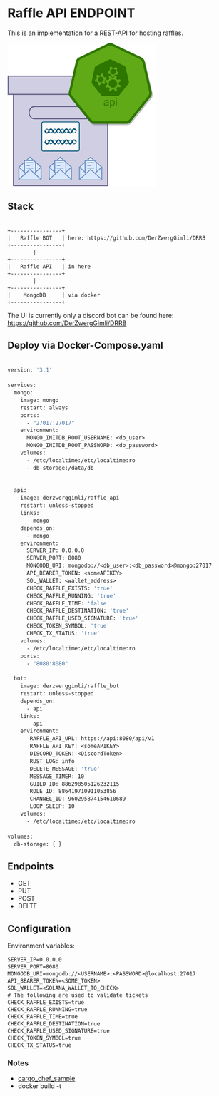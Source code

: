 # Raffle API ENDPOINT

This is an implementation for a REST-API for hosting raffles.

![icon_app](icon.drawio.png)

## Stack

```

+----------------+
|   Raffle BOT   | here: https://github.com/DerZwergGimli/DRRB
+----------------+
        |
+----------------+
|   Raffle API   | in here 
+----------------+
        |
+----------------+
|    MongoDB     | via docker
+----------------+

```

The UI is currently only a discord bot can be found here:
https://github.com/DerZwergGimli/DRRB

## Deploy via Docker-Compose.yaml

```Dockerfile

version: '3.1'

services:
  mongo:
    image: mongo
    restart: always
    ports:
      - "27017:27017"
    environment:
      MONGO_INITDB_ROOT_USERNAME: <db_user>
      MONGO_INITDB_ROOT_PASSWORD: <db_password>
    volumes:
      - /etc/localtime:/etc/localtime:ro
      - db-storage:/data/db


  api:
    image: derzwerggimli/raffle_api
    restart: unless-stopped
    links:
      - mongo
    depends_on:
      - mongo
    environment:
      SERVER_IP: 0.0.0.0
      SERVER_PORT: 8080
      MONGODB_URI: mongodb://<db_user>:<db_password>@mongo:27017
      API_BEARER_TOKEN: <someAPIKEY>
      SOL_WALLET: <wallet_address>
      CHECK_RAFFLE_EXISTS: 'true'
      CHECK_RAFFLE_RUNNING: 'true'
      CHECK_RAFFLE_TIME: 'false'
      CHECK_RAFFLE_DESTINATION: 'true'
      CHECK_RAFFLE_USED_SIGNATURE: 'true'
      CHECK_TOKEN_SYMBOL: 'true'
      CHECK_TX_STATUS: 'true'
    volumes:
      - /etc/localtime:/etc/localtime:ro
    ports:
      - "8080:8080"
  
  bot:
    image: derzwerggimli/raffle_bot
    restart: unless-stopped
    depends_on:
      - api
    links:
      - api
    environment:
       RAFFLE_API_URL: https://api:8080/api/v1
       RAFFLE_API_KEY: <someAPIKEY>
       DISCORD_TOKEN: <DiscordToken>
       RUST_LOG: info
       DELETE_MESSAGE: 'true'
       MESSAGE_TIMER: 10
       GUILD_ID: 886298505126232115
       ROLE_ID: 886419710911053856
       CHANNEL_ID: 960295874154610689
       LOOP_SLEEP: 10
    volumes:
      - /etc/localtime:/etc/localtime:ro
    
volumes:
  db-storage: { }

```

## Endpoints

- GET
- PUT
- POST
- DELTE

## Configuration

Environment variables:

```env
SERVER_IP=0.0.0.0
SERVER_PORT=8080
MONGODB_URI=mongodb://<USERNAME>:<PASSWORD>@localhost:27017
API_BEARER_TOKEN=<SOME_TOKEN>
SOL_WALLET=<SOLANA_WALLET_TO_CHECK>
# The following are used to validate tickets
CHECK_RAFFLE_EXISTS=true
CHECK_RAFFLE_RUNNING=true
CHECK_RAFFLE_TIME=true
CHECK_RAFFLE_DESTINATION=true
CHECK_RAFFLE_USED_SIGNATURE=true
CHECK_TOKEN_SYMBOL=true
CHECK_TX_STATUS=true
```

### Notes

- [cargo_chef_sample](https://www.lpalmieri.com/posts/fast-rust-docker-builds/)
- docker build -t




